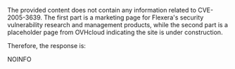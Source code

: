 The provided content does not contain any information related to CVE-2005-3639. The first part is a marketing page for Flexera's security vulnerability research and management products, while the second part is a placeholder page from OVHcloud indicating the site is under construction.

Therefore, the response is:

NOINFO